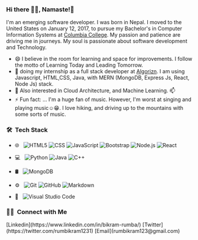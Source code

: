 ### Hi there 👋😀, Namaste!🙏

I'm an emerging software developer. I was born in Nepal.  I moved to the United States on January 12,  2017, to pursue my Bachelor's in Computer Information Systems at [Columbia College](https://www.ccis.edu). My passion and patience are driving me in journeys. My soul is passionate about software development and Technology.

- 😄 I believe in the room for learning and space for improvements. I follow the motto of Learning Today and Leading Tomorrow.
- 🌱 doing my internship as a full stack developer at [Algorizn](https://www.algorizin.com). I am using Javascript, HTML,CSS, Java, with MERN (MongoDB, Express Js, React, Node Js) stack.
- 🤔 Also interested in Cloud Architecture, and Machine Learning.
📫 
- ⚡ Fun fact: ... I'm a huge fan of music. However, I'm worst at singing and playing music☺️😁. I love hiking, and driving up to the mountains with some sorts of music.

<h3> 🛠 &nbsp;Tech Stack</h3>
 
- 🌐 &nbsp;
  ![HTML5](https://img.shields.io/badge/-HTML5-333333?style=flat&logo=HTML5)
  ![CSS](https://img.shields.io/badge/-CSS-333333?style=flat&logo=CSS3&logoColor=1572B6)
  ![JavaScript](https://img.shields.io/badge/-JavaScript-333333?style=flat&logo=javascript)
  ![Bootstrap](https://img.shields.io/badge/-Bootstrap-333333?style=flat&logo=bootstrap&logoColor=563D7C)
  ![Node.js](https://img.shields.io/badge/-Node.js-333333?style=flat&logo=node.js)
  ![React](https://img.shields.io/badge/-React-333333?style=flat&logo=react)
- 💻 &nbsp;
  ![Python](https://img.shields.io/badge/-Python-333333?style=flat&logo=python)
  ![Java](https://img.shields.io/badge/-Java-333333?style=flat&logo=Java&logoColor=007396)
  ![C++](https://img.shields.io/badge/-C++-333333?style=flat&logo=C%2B%2B&logoColor=00599C)

- 🛢 &nbsp;
  ![MongoDB](https://img.shields.io/badge/-MongoDB-333333?style=flat&logo=mongodb)
- ⚙️ &nbsp;
  ![Git](https://img.shields.io/badge/-Git-333333?style=flat&logo=git)
  ![GitHub](https://img.shields.io/badge/-GitHub-333333?style=flat&logo=github)
  ![Markdown](https://img.shields.io/badge/-Markdown-333333?style=flat&logo=markdown)
- 🔧 &nbsp;
  ![Visual Studio Code](https://img.shields.io/badge/-Visual%20Studio%20Code-333333?style=flat&logo=visual-studio-code&logoColor=007ACC)
  
 <h3> 🤝🏻 &nbsp;Connect with Me </h3>
  [Linkedin](https://www.linkedin.com/in/bikram-rumba/) 
  [Twitter](https://twitter.com/rumbikram1231)
  [Email](rumbikram123@gmail.com)


<!--
**BikramRumba/BikramRumba** is a ✨ _special_ ✨ repository because its `README.md` (this file) appears on your GitHub profile.

Here are some ideas to get you started:

- 🔭 I’m currently working on ...Algorizin
- 🌱 I’m currently learning ...Full Stack Developement
- 👯 I’m looking to collaborate on ...
- 🤔 I’m looking for help with ...
- 💬 Ask me about ...
- 📫 How to reach me: ...
- 😄 Pronouns: ...
- ⚡ Fun fact: ...
-->
